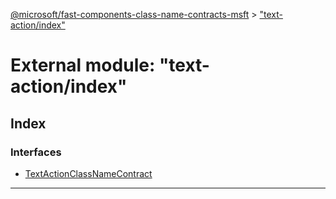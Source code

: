 [@microsoft/fast-components-class-name-contracts-msft](../README.md) > ["text-action/index"](../modules/_text_action_index_.md)

# External module: "text-action/index"

## Index

### Interfaces

* [TextActionClassNameContract](../interfaces/_text_action_index_.textactionclassnamecontract.md)

---

